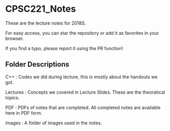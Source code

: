 # CPSC221_Notes
These are the lecture notes for 2018S.

For easy access, you can star the repository or add it as favorites in your browser.

If you find a typo, please report it using the PR function!


## Folder Descriptions

C++ : Codes we did during lecture, this is mostly about the handouts we got.

Lectures : Concepts we covered in Lecture Slides. These are the theoratical topics.

PDF : PDFs of notes that are completed. All completed notes are available here in PDF form.

images : A folder of images used in the notes.